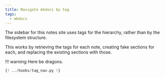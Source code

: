 ```yaml
---
title: Navigate mkdocs by tag
tags:
  - mkdocs
---
```


The sidebar for this notes site uses tags for the hierarchy, rather than by the filesystem structure.

This works by retrieving the tags for each note, creating fake sections for each, and replacing the existing sections with those.

!!! warning
    Here be dragons.

```python
{! ../hooks/tag_nav.py !}
```
